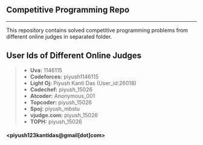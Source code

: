 ## Competitive Programming Repo ##
---------------------------------
This repository contains solved competitive programming problems
from different online judges in  separated folder.

## User Ids of Different Online Judges ##
>- **Uva:** 1146115
>- **Codeforces:** piyush1146115
>- **Light Oj:**  Piyush Kanti Das (User_id:26018)
>- **Codechef:**  piyush_15026
>- **Atcoder:**  Anonymous_001
>- **Topcoder:**  piyush_15026
>- **Spoj:**      piyush_mbstu 
>- **vjudge.com:**  piyush_15026
>- **TOPH:**      piyush_15026

#### <i class="icon-pencil"></i> <piyush123kantidas@gmail[dot]com> 

